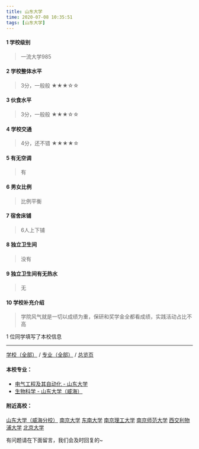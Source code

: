 ```yaml
---
title: 山东大学
time: 2020-07-08 10:35:51
tags: [山东大学]
---
```

#### 1 学校级别
> 一流大学985


#### 2 学校整体水平
> 3分，一般般
★★★☆☆


#### 3 伙食水平
>  3分，一般般
★★★☆☆


#### 4 学校交通
> 4分，还不错
★★★★☆



#### 5 有无空调
> 有


#### 6 男女比例
> 比例平衡


#### 7 宿舍床铺
> 6人上下铺
 

#### 8 独立卫生间
> 没有


#### 9 独立卫生间有无热水
> 无


#### 10 学校补充介绍
> 学院风气就是一切以成绩为重，保研和奖学金全都看成绩，实践活动占比不高

1 位同学填写了本校信息
***
[学校（全部）](https://univgo.github.io/2020/07/08/3efa6bcca419) / [专业（全部）](https://univgo.github.io/2020/07/08/2d4c6d3552c2) / [总览页](https://univgo.github.io/2020/07/08/445daeb4fa00)
#### 本校专业：
- [电气工程及其自动化 - 山东大学](https://univgo.github.io/2020/07/08/40ed0d978694)
- [生物科学 - 山东大学（威海）](https://univgo.github.io/2020/07/08/a56d9f0a7434 )

#### 附近高校：
[山东大学（威海分校）](https://univgo.github.io/2020/07/08/82e26b5bbaa0)
[南京大学](https://univgo.github.io/2020/07/08/aae6858811c9)
[东南大学](https://univgo.github.io/2020/07/08/7c9765dde398)
[南京理工大学](https://univgo.github.io/2020/07/08/78f8c5c12c94)
[南京师范大学](https://univgo.github.io/2020/07/08/cc0a5c5c4b7e)
[西交利物浦大学](https://univgo.github.io/2020/07/08/bba556df68b5)
[北京大学](https://univgo.github.io/2020/07/08/887c8fcb1e85) 

有问题请在下面留言，我们会及时回复的~
